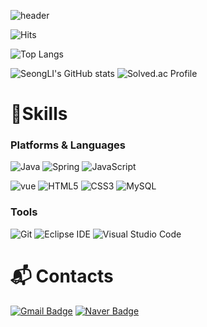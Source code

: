 <!-- # LEE EUNSEONG -->
![header](https://capsule-render.vercel.app/api?type=Waving&color=gradient&height=150&section=header&text=LEE%20EUNSEONG&fontSize=40)
<!-- ![Top Langs](https://github-readme-stats.vercel.app/api/top-langs/?username=SeongLI&layout=compact&theme=dark)  -->

![Hits](https://hits.seeyoufarm.com/api/count/incr/badge.svg?url=https%3A%2F%2Fgithub.com%2FSeongLI&count_bg=%23A7D982&title_bg=%23FFFFFF&icon=angellist.svg&icon_color=%231B09F2&title=hits&edge_flat=true)

![Top Langs](https://github-readme-stats.vercel.app/api/top-langs/?username=SeongLI&layout=compact&theme=dark)

![SeongLI's GitHub stats](https://github-readme-stats.vercel.app/api?username=SeongLI&show_icons=true)
![Solved.ac Profile](http://mazassumnida.wtf/api/v2/generate_badge?boj=pro3069)
# 💪Skills
### Platforms & Languages
![Java](https://img.shields.io/badge/Java-007396.svg?&style=for-the-badge&logo=Java&logoColor=white)
![Spring](https://img.shields.io/badge/Spring-6DB33F.svg?&style=for-the-badge&logo=Spring&logoColor=white)
![JavaScript](https://img.shields.io/badge/JavaScript-F7DF1E.svg?&style=for-the-badge&logo=JavaScript&logoColor=white)

![vue](https://img.shields.io/badge/vue.js-4FC08D.svg?&style=for-the-badge&logo=vue.js&logoColor=white)
![HTML5](https://img.shields.io/badge/HTML5-E34F26.svg?&style=for-the-badge&logo=HTML5&logoColor=white)
![CSS3](https://img.shields.io/badge/CSS3-1572B6.svg?&style=for-the-badge&logo=CSS3&logoColor=white)
![MySQL](https://img.shields.io/badge/MySQL-4479A1.svg?&style=for-the-badge&logo=MySQL&logoColor=white)


### Tools
![Git](https://img.shields.io/badge/Git-F05032.svg?&style=for-the-badge&logo=Git&logoColor=white)
![Eclipse IDE](https://img.shields.io/badge/Eclipse%20IDE-2C2255.svg?&style=for-the-badge&logo=Eclipse%20IDE&logoColor=white)
![Visual Studio Code](https://img.shields.io/badge/Visual%20Studio%20Code-007ACC.svg?&style=for-the-badge&logo=Visual%20Studio%20Code&logoColor=white)
 
# :mailbox_with_mail: Contacts
<!-- [![Tech Blog Badge](http://img.shields.io/badge/-Tech%20blog-black?style=flat-square&logo=github&link=https://soo-vely-dev.tistory.com/)](https://soo-vely-dev.tistory.com/) -->
[![Gmail Badge](https://img.shields.io/badge/Gmail-d14836?style=flat-square&logo=Gmail&logoColor=white&link=mailto:pro30343069@gmail.com)](mailto:kimsh1691@gmail.com)
[![Naver Badge](https://img.shields.io/badge/Naver-03C75A?style=flat-square&logo=Naver&logoColor=white&link=mailto:pro3069@naver.com)](mailto:rlatngus1691@naver.com)
